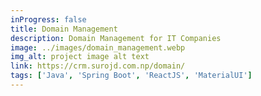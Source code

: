 ```yaml
---
inProgress: false
title: Domain Management
description: Domain Management for IT Companies
image: ../images/domain_management.webp
img_alt: project image alt text
link: https://crm.surojd.com.np/domain/
tags: ['Java', 'Spring Boot', 'ReactJS', 'MaterialUI']
---
```

